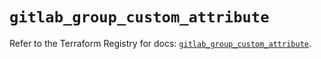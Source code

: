 # `gitlab_group_custom_attribute`

Refer to the Terraform Registry for docs: [`gitlab_group_custom_attribute`](https://registry.terraform.io/providers/gitlabhq/gitlab/16.7.0/docs/resources/group_custom_attribute).
